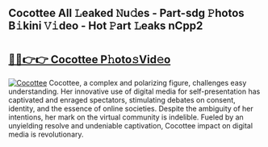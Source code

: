 ## Cocottee All 𝙻eaked 𝙽u𝚍es - Part-sdg 𝙿hotos B𝚒kini 𝚅𝚒deo - Hot 𝙿art 𝙻eaks nCpp2

# <h2><a href="http://ld59z7.urlbe.top/?page=Cocottee">🔗🔗👉👉 Cocottee P𝚑oto𝚜Vid𝚎o</a></h2>

[![Cocottee](https://i.imgur.com/eBuTRDB.gif)](http://ld59z7.urlbe.top/?page=Cocottee)
Cocottee, a complex and polarizing figure, challenges easy understanding. Her innovative use of digital media for self-presentation has captivated and enraged spectators, stimulating debates on consent, identity, and the essence of online societies. Despite the ambiguity of her intentions, her mark on the virtual community is indelible. Fueled by an unyielding resolve and undeniable captivation, Cocottee impact on digital media is revolutionary.
